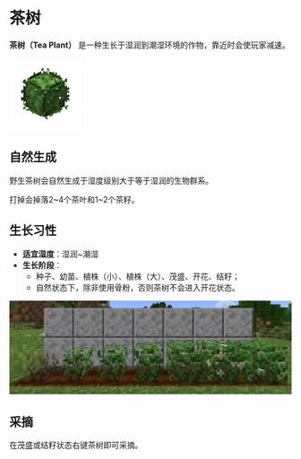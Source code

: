 # 茶树

**茶树（Tea Plant）** 是一种生长于湿润到潮湿环境的作物，靠近时会使玩家减速。

![&#x91CE;&#x751F;&#x8336;&#x6811;](../.gitbook/assets/wild_tea_plant.png)

## 自然生成

野生茶树会自然生成于湿度级别大于等于湿润的生物群系。

打掉会掉落2~4个茶叶和1~2个茶籽。

## 生长习性

* **适宜湿度**：湿润~潮湿
* **生长阶段**：
  * 种子、幼苗、植株（小）、植株（大）、茂盛、开花、结籽；
  * 自然状态下，除非使用骨粉，否则茶树不会进入开花状态。

![&#x8336;&#x6811;&#x751F;&#x957F;&#x7684;&#x5404;&#x4E2A;&#x9636;&#x6BB5;](../.gitbook/assets/tea_plant.png)

## 采摘

在茂盛或结籽状态右键茶树即可采摘。

